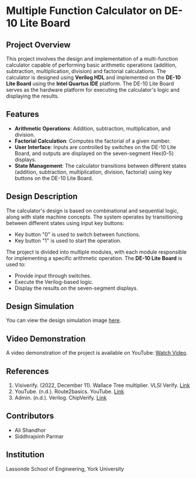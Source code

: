 # Multiple Function Calculator on DE-10 Lite Board

## Project Overview
This project involves the design and implementation of a multi-function calculator capable of performing basic arithmetic operations (addition, subtraction, multiplication, division) and factorial calculations. The calculator is designed using **Verilog HDL** and implemented on the **DE-10 Lite Board** using the **Intel Quartus IDE** platform. The DE-10 Lite Board serves as the hardware platform for executing the calculator's logic and displaying the results.

## Features
- **Arithmetic Operations**: Addition, subtraction, multiplication, and division.
- **Factorial Calculation**: Computes the factorial of a given number.
- **User Interface**: Inputs are controlled by switches on the DE-10 Lite Board, and outputs are displayed on the seven-segment Hex(0-5) displays.
- **State Management**: The calculator transitions between different states (addition, subtraction, multiplication, division, factorial) using key buttons on the DE-10 Lite Board.

## Design Description
The calculator's design is based on combinational and sequential logic, along with state machine concepts. The system operates by transitioning between different states using input key buttons:
- Key button "0" is used to switch between functions.
- Key button "1" is used to start the operation.

The project is divided into multiple modules, with each module responsible for implementing a specific arithmetic operation. The **DE-10 Lite Board** is used to:
- Provide input through switches.
- Execute the Verilog-based logic.
- Display the results on the seven-segment displays.

## Design Simulation
You can view the design simulation image [here](https://pdf.ac/1LggnQ).

## Video Demonstration
A video demonstration of the project is available on YouTube: [Watch Video](https://youtu.be/FcSPLO7dj8A).

## References
1. Visiverify. (2022, December 11). Wallace Tree multiplier. VLSI Verify. [Link](https://visiverify.com/verilog/verilog-codes/wallace-tree-multiplier)
2. YouTube. (n.d.). Route2basics. YouTube. [Link](https://www.youtube.com/@Route2basics0)
3. Admin. (n.d.). Verilog. ChipVerify. [Link](https://www.chipverify.com/tutorials/verilog)

## Contributors
- Ali Shandhor
- Siddhrajsinh Parmar

## Institution
Lassonde School of Engineering, York University
